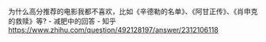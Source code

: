 为什么高分推荐的电影我都不喜欢，比如《辛德勒的名单》、《阿甘正传》、《肖申克的救赎》等? - 减肥中的回答 - 知乎
https://www.zhihu.com/question/492128197/answer/2312106118
